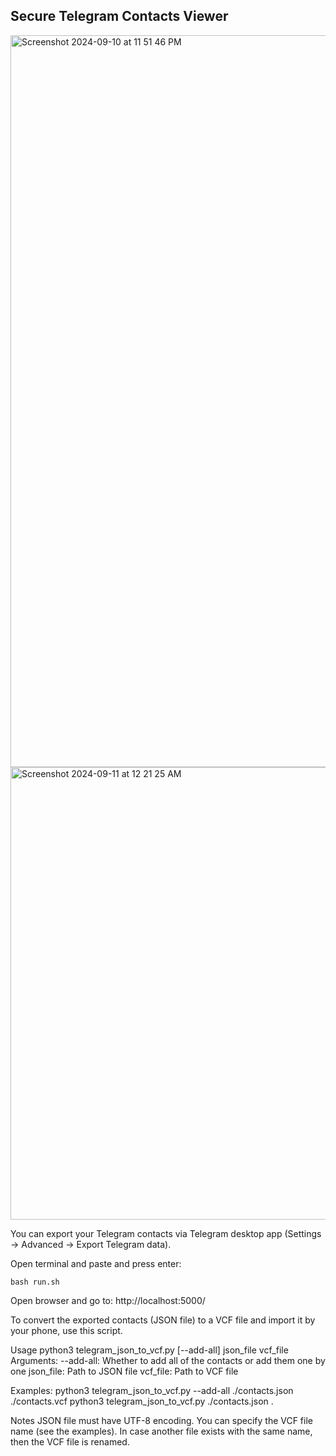 ## Secure Telegram Contacts Viewer

<img width="1171" alt="Screenshot 2024-09-10 at 11 51 46 PM" src="https://github.com/user-attachments/assets/b00b17e6-3e6e-420e-b60a-b7f5a9bfa03d">
<img width="724" alt="Screenshot 2024-09-11 at 12 21 25 AM" src="https://github.com/user-attachments/assets/b955a188-efc2-420a-9762-a86d5397ee4e">


You can export your Telegram contacts via Telegram desktop app (Settings -> Advanced -> Export Telegram data).



Open terminal and paste and press enter:
```
bash run.sh
```

Open browser and go to: http://localhost:5000/






To convert the exported contacts (JSON file) to a VCF file and import it by your phone, use this script.

Usage
python3 telegram_json_to_vcf.py [--add-all] json_file vcf_file
Arguments:
--add-all: Whether to add all of the contacts or add them one by one
json_file: Path to JSON file
vcf_file: Path to VCF file

Examples:
python3 telegram_json_to_vcf.py --add-all ./contacts.json ./contacts.vcf
python3 telegram_json_to_vcf.py ./contacts.json .

Notes
JSON file must have UTF-8 encoding.
You can specify the VCF file name (see the examples).
In case another file exists with the same name, then the VCF file is renamed.
